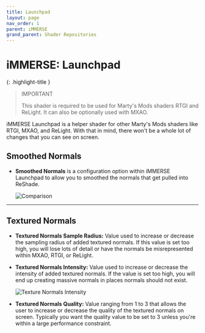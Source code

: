 ```yaml
---
title: Launchpad
layout: page
nav_order: 1
parent: iMMERSE
grand_parent: Shader Repositories
---
```


# iMMERSE: Launchpad

{: .highlight-title }
>IMPORTANT
>
>This shader is required to be used for Marty's Mods shaders RTGI and ReLight. It can also be optionally used with MXAO.

iMMERSE Launchpad is a helper shader for other Marty's Mods shaders like RTGI, MXAO, and ReLight. With that in mind, there won't be a whole lot of changes that you can see on screen.

## Smoothed Normals

* **Smoothed Normals** is a configuration option within iMMERSE Launchpad to allow you to smoothed the normals that get pulled into ReShade.

    ![Comparison](../images/launchpad_smoothed_normals.png)

---

## Textured Normals

* **Textured Normals Sample Radius:** Value used to increase or decrease the sampling radius of added textured normals. If this value is set too high, you will lose lots of detail or have the normals be misrepresented within MXAO, RTGI, or ReLight.

* **Textured Normals Intensity:** Value used to increase or decrease the intensity of added textured normals. If the value is set too high, you will end up creating massive normals in places normals should not exist.

    ![Texture Normals Intensity](../images/launchpad_textured_normals.png)

* **Textured Normals Quality:** Value ranging from 1 to 3 that allows the user to increase or decrease the quality of the textured normals on screen. Typically you want the quality value to be set to 3 unless you're within a large performance constraint.